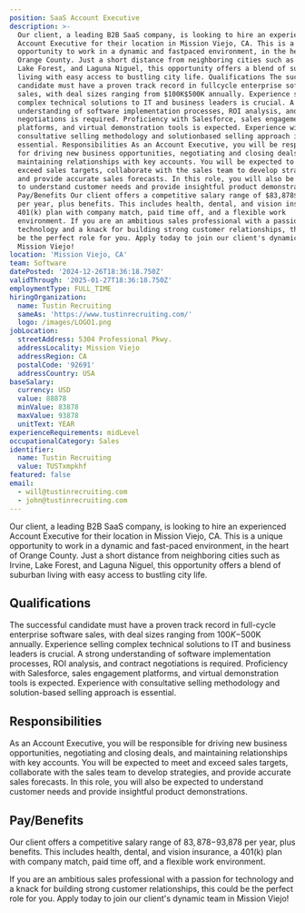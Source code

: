```yaml
---
position: SaaS Account Executive
description: >-
  Our client, a leading B2B SaaS company, is looking to hire an experienced
  Account Executive for their location in Mission Viejo, CA. This is a unique
  opportunity to work in a dynamic and fastpaced environment, in the heart of
  Orange County. Just a short distance from neighboring cities such as Irvine,
  Lake Forest, and Laguna Niguel, this opportunity offers a blend of suburban
  living with easy access to bustling city life. Qualifications The successful
  candidate must have a proven track record in fullcycle enterprise software
  sales, with deal sizes ranging from $100K$500K annually. Experience selling
  complex technical solutions to IT and business leaders is crucial. A strong
  understanding of software implementation processes, ROI analysis, and contract
  negotiations is required. Proficiency with Salesforce, sales engagement
  platforms, and virtual demonstration tools is expected. Experience with
  consultative selling methodology and solutionbased selling approach is
  essential. Responsibilities As an Account Executive, you will be responsible
  for driving new business opportunities, negotiating and closing deals, and
  maintaining relationships with key accounts. You will be expected to meet and
  exceed sales targets, collaborate with the sales team to develop strategies,
  and provide accurate sales forecasts. In this role, you will also be expected
  to understand customer needs and provide insightful product demonstrations.
  Pay/Benefits Our client offers a competitive salary range of $83,878$93,878
  per year, plus benefits. This includes health, dental, and vision insurance, a
  401(k) plan with company match, paid time off, and a flexible work
  environment. If you are an ambitious sales professional with a passion for
  technology and a knack for building strong customer relationships, this could
  be the perfect role for you. Apply today to join our client's dynamic team in
  Mission Viejo!
location: 'Mission Viejo, CA'
team: Software
datePosted: '2024-12-26T18:36:18.750Z'
validThrough: '2025-01-27T18:36:18.750Z'
employmentType: FULL_TIME
hiringOrganization:
  name: Tustin Recruiting
  sameAs: 'https://www.tustinrecruiting.com/'
  logo: /images/LOGO1.png
jobLocation:
  streetAddress: 5304 Professional Pkwy.
  addressLocality: Mission Viejo
  addressRegion: CA
  postalCode: '92691'
  addressCountry: USA
baseSalary:
  currency: USD
  value: 88878
  minValue: 83878
  maxValue: 93878
  unitText: YEAR
experienceRequirements: midLevel
occupationalCategory: Sales
identifier:
  name: Tustin Recruiting
  value: TUSTxmpkhf
featured: false
email:
  - will@tustinrecruiting.com
  - john@tustinrecruiting.com
---
```




Our client, a leading B2B SaaS company, is looking to hire an experienced Account Executive for their location in Mission Viejo, CA. This is a unique opportunity to work in a dynamic and fast-paced environment, in the heart of Orange County. Just a short distance from neighboring cities such as Irvine, Lake Forest, and Laguna Niguel, this opportunity offers a blend of suburban living with easy access to bustling city life.

## Qualifications

The successful candidate must have a proven track record in full-cycle enterprise software sales, with deal sizes ranging from $100K-$500K annually. Experience selling complex technical solutions to IT and business leaders is crucial. A strong understanding of software implementation processes, ROI analysis, and contract negotiations is required. Proficiency with Salesforce, sales engagement platforms, and virtual demonstration tools is expected. Experience with consultative selling methodology and solution-based selling approach is essential.

## Responsibilities

As an Account Executive, you will be responsible for driving new business opportunities, negotiating and closing deals, and maintaining relationships with key accounts. You will be expected to meet and exceed sales targets, collaborate with the sales team to develop strategies, and provide accurate sales forecasts. In this role, you will also be expected to understand customer needs and provide insightful product demonstrations.

## Pay/Benefits

Our client offers a competitive salary range of $83,878-$93,878 per year, plus benefits. This includes health, dental, and vision insurance, a 401(k) plan with company match, paid time off, and a flexible work environment.

If you are an ambitious sales professional with a passion for technology and a knack for building strong customer relationships, this could be the perfect role for you. Apply today to join our client's dynamic team in Mission Viejo!
